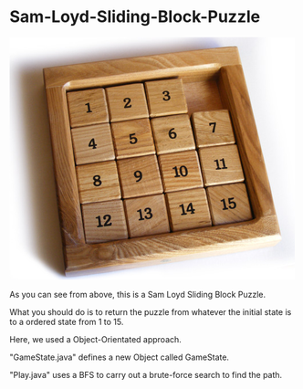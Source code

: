 # Sam-Loyd-Sliding-Block-Puzzle

![alt text](https://github.com/jiahaoyuan/Sam-Loyd-Sliding-Block-Puzzle/blob/master/project%201/Sam%20Loyd%20Sliding%20Block%20Puzzle.jpg)

As you can see from above, this is a Sam Loyd Sliding Block Puzzle.

What you should do is to return the puzzle from whatever the initial state is to a ordered state from 1 to 15.

Here, we used a Object-Orientated approach.

"GameState.java" defines a new Object called GameState.

"Play.java" uses a BFS to carry out a brute-force search to find the path.
